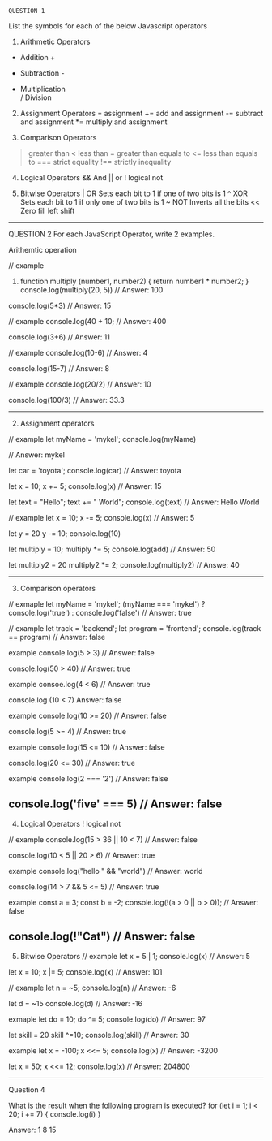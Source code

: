     QUESTION 1
List the symbols for each of the below Javascript operators

1. Arithmetic Operators
+	Addition	+
-	Subtraction	-
*	Multiplication	
/	Division


2. Assignment Operators
=	assignment
+=	add and assignment
-=	subtract and assignment
*=	multiply and assignment


3. Comparison Operators
> greater than
< less than
>= greater than equals to
<= less than equals to
=== strict equality
!== strictly inequality

4. Logical Operators
&& And
|| or 
! logical not


5. Bitwise Operators
|	OR	Sets each bit to 1 if one of two bits is 1
^	XOR	Sets each bit to 1 if only one of two bits is 1
~	NOT	Inverts all the bits
<<	Zero fill left shift

---------------------------------------------------------------------------------

QUESTION 2
For each JavaScript Operator, write 2 examples.

Arithemtic operation 

// example
1. function multiply (number1, number2) {
    return number1 * number2;
}
console.log(multiply(20, 5))
// Answer: 100

console.log(5*3)
// Answer: 15

// example
console.log(40 + 10;
// Answer: 400

console.log(3+6)
// Answer: 11

// example
console.log(10-6)
// Answer: 4

console.log(15-7)
// Answer: 8

// example
console.log(20/2)
// Answer: 10

console.log(100/3)
// Answer: 33.3


-------------------------------------------------------------------------------------

2. Assignment operators

// example
let myName = 'mykel';
console.log(myName)

// Answer: mykel

let car = 'toyota';
console.log(car)
// Answer: toyota

let x = 10;
x += 5;
console.log(x)
// Answer: 15

let text = "Hello"; 
text += " World";
console.log(text)
// Answer: Hello World

// example 
let x = 10;
x -= 5;
console.log(x)
// Answer: 5

let y = 20
y -= 10;
console.log(10)

let multiply = 10;
multiply *= 5;
console.log(add)
// Answer: 50

let multiply2 = 20
multiply2 *= 2;
console.log(multiply2)
// Answe: 40

---------------------------------------------------------------------------------------

3. Comparison operators

// exmaple 
let myName = 'mykel';
 (myName === 'mykel') ? console.log('true') : console.log('false')
 // Answer: true

// example
 let track = 'backend';
 let program = 'frontend';
 console.log(track == program) 
 // Answer: false

example
 console.log(5 > 3)
 // Answer: false

 console.log(50 > 40)
// Answer: true

example
consoe.log(4 < 6)
// Answer: true

console.log (10 < 7)
Answer: false

example
console.log(10 >= 20)
// Answer: false

console.log(5 >= 4)
// Answer: true

example
console.log(15 <= 10)
// Answer: false

console.log(20 <= 30)
// Answer: true

example
console.log(2 === '2')
// Answer: false

console.log('five' === 5)
// Answer: false
-----------------------------------------------------------------------------------------

 4. Logical Operators
! logical not
 
 // example
 console.log(15 > 36 || 10 < 7)
 // Answer: false

 console.log(10 < 5 || 20 > 6)
 // Answer: true
    
example
console.log("hello " && "world")
// Answer: world

 console.log(14 > 7 && 5 <= 5)
// Answer: true

example
const a = 3;
const b = -2;
console.log(!(a > 0 || b > 0));
// Answer: false    

console.log(!"Cat")
// Answer: false
-----------------------------------------------------------------------------------------

 5. Bitwise Operators
 // example 
 let x = 5 | 1;
 console.log(x)
 // Answer: 5

let x = 10;
x |= 5;
console.log(x)
// Answer: 101

 // example 
 let n = ~5;
 console.log(n)
// Answer: -6

let d = ~15
console.log(d)
// Answer: -16

exmaple
let do = 10;
do ^= 5;
console.log(do)
// Answer: 97

let skill = 20
skill ^=10;
console.log(skill)
// Answer: 30

example
let x = -100;
x <<= 5;
console.log(x)
// Answer: -3200

let x = 50;
x <<= 12;
console.log(x)
// Answer: 204800   


------------------------------------------------------------------------------------------

Question 4

What is the result when the following program is executed?
for (let i = 1; i < 20; i += 7) {
    console.log(i)
 }

 Answer:
 1
 8
 15
